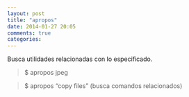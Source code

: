 ```yaml
---
layout: post
title: "apropos"
date: 2014-01-27 20:05
comments: true
categories: 
---
```

Busca utilidades relacionadas con lo especificado. 

>$ apropos jpeg

>$ apropos “copy files”  (busca comandos relacionados) 

